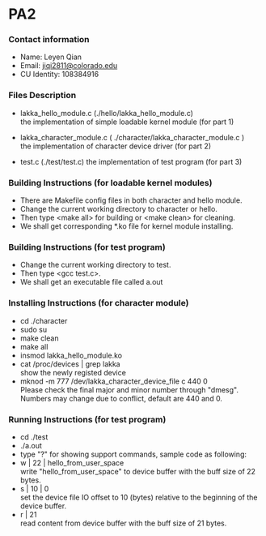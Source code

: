 # PA2
### Contact information
 - Name: Leyen Qian</br>
 - Email: jiqi2811@colorado.edu</br>
 - CU Identity: 108384916</br>

 ### Files Description
 - lakka_hello_module.c (./hello/lakka_hello_module.c)</br>
 the implementation of simple loadable kernel module (for part 1)

 - lakka_character_module.c ( ./character/lakka_character_module.c )</br>
 the implementation of character device driver (for part 2)

 - test.c (./test/test.c)
 the implementation of test program (for part 3)

 ### Building Instructions (for loadable kernel modules)
 - There are Makefile config files in both character and hello module.</br>
 - Change the current working directory to character or hello.</br>
 - Then type \<make all\> for building or \<make clean\> for cleaning.</br>
 - We shall get corresponding *.ko file for kernel module installing.</br>

 ### Building Instructions (for test program)
 - Change the current working directory to test.</br>
 - Then type \<gcc test.c\>.</br>
 - We shall get an executable file called a.out</br>

 ### Installing Instructions (for character module)
 - cd ./character 
 - sudo su
 - make clean
 - make all
 - insmod lakka_hello_module.ko
 - cat /proc/devices | grep lakka</br>
 show the newly registed device
 - mknod -m 777 /dev/lakka_character_device_file c 440 0</br>
 Please check the final major and minor number through "dmesg".</br>
 Numbers may change due to conflict, default are 440 and 0.

### Running Instructions (for test program)
 - cd ./test
 - ./a.out
 - type "?" for showing support commands, sample code as following:
 - w | 22 | hello_from_user_space</br>
 write "hello_from_user_space" to device buffer with the buff size of 22 bytes.
 - s | 10 | 0</br>
 set the device file IO offset to 10 (bytes) relative to the beginning of the device buffer.
 - r | 21</br>
 read content from device buffer with the buff size of 21 bytes.